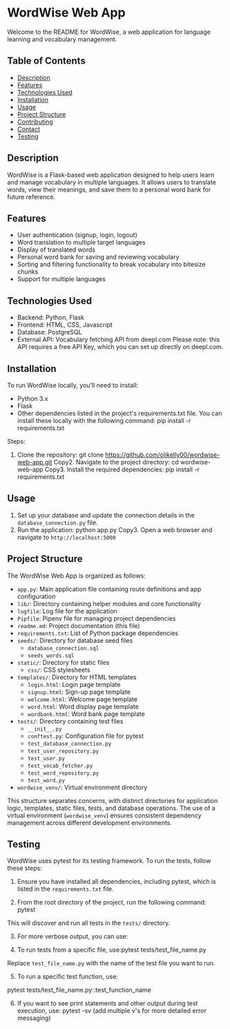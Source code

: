 # WordWise Web App

Welcome to the README for WordWise, a web application for language learning and vocabulary management.

## Table of Contents
* [Description](#description)
* [Features](#features)
* [Technologies Used](#technologies-used)
* [Installation](#installation)
* [Usage](#usage)
* [Project Structure](#project-structure)
* [Contributing](#contributing)
* [Contact](#contact)
* [Testing](#testing)

## Description

WordWise is a Flask-based web application designed to help users learn and manage vocabulary in multiple languages. It allows users to translate words, view their meanings, and save them to a personal word bank for future reference.

## Features

* User authentication (signup, login, logout)
* Word translation to multiple target languages
* Display of translated words
* Personal word bank for saving and reviewing vocabulary
* Sorting and filtering functionality to break vocabulary into bitesize chunks
* Support for multiple languages

## Technologies Used

* Backend: Python, Flask
* Frontend: HTML, CSS, Javascript
* Database: PostgreSQL 
* External API: Vocabulary fetching API from deepl.com
    Please note: this API requires a free API Key, which you can set up directly on deepl.com. 

## Installation

To run WordWise locally, you'll need to install:

* Python 3.x
* Flask
* Other dependencies listed in the project's requirements.txt file. You can install these locally with the following command: pip install -r requirements.txt

Steps:

1. Clone the repository:
git clone https://github.com/olikelly00/wordwise-web-app.git
Copy2. Navigate to the project directory:
cd wordwise-web-app
Copy3. Install the required dependencies:
pip install -r requirements.txt


## Usage

1. Set up your database and update the connection details in the `database_connection.py` file.
2. Run the application:
python app.py
Copy3. Open a web browser and navigate to `http://localhost:5000`

## Project Structure

The WordWise Web App is organized as follows:

- `app.py`: Main application file containing route definitions and app configuration
- `lib/`: Directory containing helper modules and core functionality
- `logfile`: Log file for the application
- `Pipfile`: Pipenv file for managing project dependencies
- `readme.md`: Project documentation (this file)
- `requirements.txt`: List of Python package dependencies
- `seeds/`: Directory for database seed files
  - `database_connection.sql`
  - `seeds_words.sql`
- `static/`: Directory for static files
  - `css/`: CSS stylesheets
- `templates/`: Directory for HTML templates
  - `login.html`: Login page template
  - `signup.html`: Sign-up page template
  - `welcome.html`: Welcome page template
  - `word.html`: Word display page template
  - `wordbank.html`: Word bank page template
- `tests/`: Directory containing test files
  - `__init__.py`
  - `conftest.py`: Configuration file for pytest
  - `test_database_connection.py`
  - `test_user_repository.py`
  - `test_user.py`
  - `test_vocab_fetcher.py`
  - `test_word_repository.py`
  - `test_word.py`
- `wordwise_venv/`: Virtual environment directory


This structure separates concerns, with distinct directories for application logic, templates, static files, tests, and database operations. The use of a virtual environment (`wordwise_venv`) ensures consistent dependency management across different development environments.


## Testing

WordWise uses pytest for its testing framework. To run the tests, follow these steps:

1. Ensure you have installed all dependencies, including pytest, which is listed in the `requirements.txt` file.

2. From the root directory of the project, run the following command: pytest

This will discover and run all tests in the `tests/` directory.

3. For more verbose output, you can use:

4. To run tests from a specific file, use:pytest tests/test_file_name.py

Replace `test_file_name.py` with the name of the test file you want to run.

5. To run a specific test function, use:

pytest tests/test_file_name.py::test_function_name

6. If you want to see print statements and other output during test execution, use: pytest -sv (add multiple v's for more detailed error messaging)

